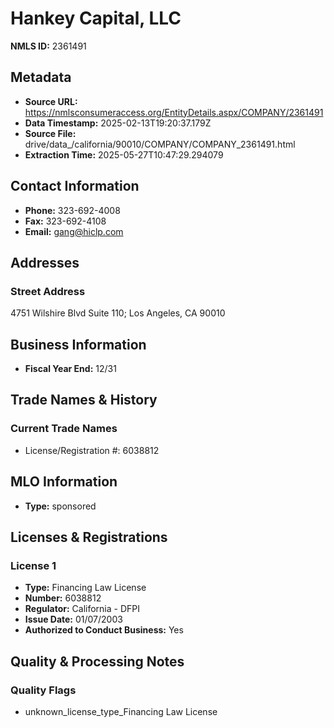 # Hankey Capital, LLC

**NMLS ID:** 2361491

## Metadata
- **Source URL:** https://nmlsconsumeraccess.org/EntityDetails.aspx/COMPANY/2361491
- **Data Timestamp:** 2025-02-13T19:20:37.179Z
- **Source File:** drive/data_/california/90010/COMPANY/COMPANY_2361491.html
- **Extraction Time:** 2025-05-27T10:47:29.294079

## Contact Information
- **Phone:** 323-692-4008
- **Fax:** 323-692-4108
- **Email:** gang@hiclp.com

## Addresses
### Street Address
4751 Wilshire Blvd Suite 110; Los Angeles, CA 90010

## Business Information
- **Fiscal Year End:** 12/31

## Trade Names & History
### Current Trade Names
- License/Registration #: 6038812

## MLO Information
- **Type:** sponsored

## Licenses & Registrations

### License 1
- **Type:** Financing Law License
- **Number:** 6038812
- **Regulator:** California - DFPI
- **Issue Date:** 01/07/2003
- **Authorized to Conduct Business:** Yes

## Quality & Processing Notes
### Quality Flags
- unknown_license_type_Financing Law License
